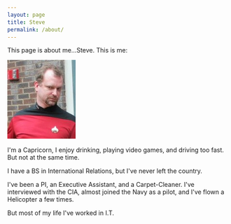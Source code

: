 ```yaml
---
layout: page
title: Steve
permalink: /about/
---
```

<html>
	<head>
		<title>Steve</title>
	</head>
	<body>
		<p>This page is about me...Steve.  This is me:</P>
		<img src="images/steve.jpg">
		<p>I'm a Capricorn, I enjoy drinking, playing video games, and driving too fast.  But not at the same time.</p>
		<p>I have a BS in International Relations, but I've never left the country.<p>
		<p>I've been a PI, an Executive Assistant, and a Carpet-Cleaner.  I've interviewed with the CIA, almost joined the Navy as a pilot, and I've flown a Helicopter a few times.</p>
		<p>But most of my life I've worked in I.T.</p>
	</body>

</html>